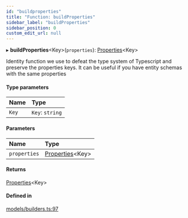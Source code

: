 ```yaml
---
id: "buildproperties"
title: "Function: buildProperties"
sidebar_label: "buildProperties"
sidebar_position: 0
custom_edit_url: null
---
```


▸ **buildProperties**<Key\>(`properties`): [Properties](../types/properties.md)<Key\>

Identity function we use to defeat the type system of Typescript and preserve
the properties keys. It can be useful if you have entity schemas with the
same properties

#### Type parameters

| Name | Type |
| :------ | :------ |
| `Key` | `Key`: `string` |

#### Parameters

| Name | Type |
| :------ | :------ |
| `properties` | [Properties](../types/properties.md)<Key\> |

#### Returns

[Properties](../types/properties.md)<Key\>

#### Defined in

[models/builders.ts:97](https://github.com/Camberi/firecms/blob/b1328ad/src/models/builders.ts#L97)
